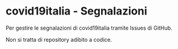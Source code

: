 # covid19italia - Segnalazioni

Per gestire le segnalazioni di covid19italia tramite Issues di GitHub.

Non si tratta di repository adibito a codice.
